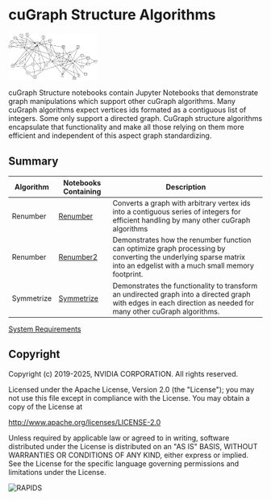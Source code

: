 
# cuGraph Structure Algorithms

<img src="../../img/zachary_black_lines.png" width="35%"/>

cuGraph Structure notebooks contain Jupyter Notebooks that demonstrate graph manipulations which support other cuGraph algorithms. Many cuGraph algorithms expect vertices ids formated as a contiguous list of integers. Some only support a directed graph. CuGraph structure algorithms encapsulate that functionality and make all those relying on them more efficient and independent of this aspect graph standardizing.

## Summary

|Algorithm          |Notebooks Containing                                                     |Description                                                  |
| --------------- | ------------------------------------------------------------ | ------------------------------------------------------------ |
|Renumber  | [Renumber](Renumber.ipynb)   | Converts a graph with arbitrary vertex ids into a contiguous series of integers for efficient handling by many other cuGraph algorithms |
|Renumber  | [Renumber2](Renumber-2.ipynb)               | Demonstrates how the renumber function can optimize graph processing by converting the underlying sparse matrix into an edgelist with a much small memory footprint. |
|Symmetrize | [Symmetrize](Symmetrize.ipynb)               |Demonstrates the functionality to transform an undirected graph into a directed graph with edges in each direction as needed for many other cuGraph algorithms.|

[System Requirements](https://docs.rapids.ai/install/#system-req)

## Copyright

Copyright (c) 2019-2025, NVIDIA CORPORATION.  All rights reserved.

Licensed under the Apache License, Version 2.0 (the "License");  you may not use this file except in compliance with the License.  You may obtain a copy of the License at

http://www.apache.org/licenses/LICENSE-2.0

Unless required by applicable law or agreed to in writing, software distributed under the License is distributed on an "AS IS" BASIS, WITHOUT WARRANTIES OR CONDITIONS OF ANY KIND, either express or implied.  See the License for the specific language governing permissions and limitations under the License.

![RAPIDS](../../img/rapids_logo.png)
